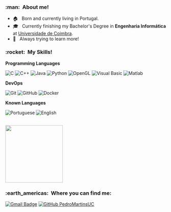 


<h3> :man: &nbsp;About me! </h3>

- 🏠 &nbsp; Born and currently living in Portugal.
- 🎓 &nbsp; Currently finishing my Bachelor's Degree in **Engenharia Informática** at <a href="uc.pt">Universidade de Coimbra</a>.
- 🌱 &nbsp; Always trying to learn more!

<h3> :rocket: &nbsp;My Skills! </h3>

**Programming Languages**

  ![C](https://img.shields.io/badge/-C-333333?style=flat&logo=C%2B%2B&logoColor=00599C)
  ![C++](https://img.shields.io/badge/-C++-333333?style=flat&logo=C%2B%2B&logoColor=00599C)
  ![Java](https://img.shields.io/badge/-Java-333333?style=flat&logo=Java&logoColor=007396)
  ![Python](https://img.shields.io/badge/-Python-333333?style=flat&logo=Python)
  ![OpenGL](https://img.shields.io/badge/-OpenGL-333333?style=flat&logo=OpenGL)
  ![Visual Basic](https://img.shields.io/badge/-VisualBasic-333333?style=flat&logo=VisualStudio)
  ![Matlab](https://img.shields.io/badge/-Matlab-333333?style=flat&logo=Matlab)
  
  
**DevOps**

  ![Git](https://img.shields.io/badge/-Git-333333?style=flat&logo=git)
  ![GitHub](https://img.shields.io/badge/-GitHub-333333?style=flat&logo=github)
  ![Docker](https://img.shields.io/badge/-Docker-333333?style=flat&logo=docker)


**Known Languages**

  ![Portuguese](https://img.shields.io/badge/-Portuguese-333333?style=flat&logo=)
  ![English](https://img.shields.io/badge/-English-333333?style=flat&logo=)
  
<br/>

<a href="https://github.com/PedroMartinsUC">
  <img height="180em" src="https://github-readme-stats.vercel.app/api?username=PedroMartinsUC&theme=dracula&show_icons=true" />
</a>

<br/>

<h3> :earth_americas: &nbsp;Where you can find me: </h3> 

[![Gmail Badge](https://img.shields.io/badge/-pedro.afonso2001.pm@email.com-006bed?style=flat-square&logo=Gmail&logoColor=white&link=mailto:pedro.afonso2001.pm@gmail.com)](mailto:pedro.afonso2001.pm@gmail.com)
[![GitHub PedroMartinsUC]( https://img.shields.io/github/followers/PedroMartinsUC?label=follow&style=social)](https://github.com/PedroMartinsUC)
